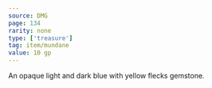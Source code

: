 ```yaml
---
source: DMG
page: 134
rarity: none
type: ['treasure']
tag: item/mundane
value: 10 gp
---
```


An opaque light and dark blue with yellow flecks gemstone.

